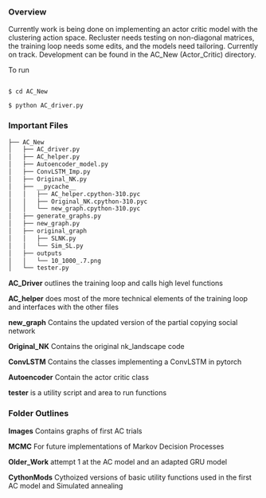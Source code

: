 ### Overview  

Currently work is being done on implementing an actor critic model with the clustering action space. Recluster needs testing on non-diagonal matrices, the training loop needs some edits, and the models need tailoring. Currently on track. Development can be found in the AC_New (Actor_Critic) directory.  


To run 

``` 

$ cd AC_New 

$ python AC_driver.py 

``` 
### Important Files 

```bash
├── AC_New
│   ├── AC_driver.py
│   ├── AC_helper.py
│   ├── Autoencoder_model.py
│   ├── ConvLSTM_Imp.py
│   ├── Original_NK.py
│   ├── __pycache__
│   │   ├── AC_helper.cpython-310.pyc
│   │   ├── Original_NK.cpython-310.pyc
│   │   └── new_graph.cpython-310.pyc
│   ├── generate_graphs.py
│   ├── new_graph.py
│   ├── original_graph
│   │   ├── SLNK.py
│   │   └── Sim_SL.py
│   ├── outputs
│   │   └── 10_1000_.7.png
│   └── tester.py

```
**AC_Driver** outlines the training loop and calls high level functions 

**AC_helper** does most of the more technical elements of the training loop and interfaces with the other files   

**new_graph** Contains the updated version of the partial copying social network 

**Original_NK** Contains the original nk_landscape code 

**ConvLSTM** Contains the classes implementing a ConvLSTM in pytorch 

**Autoencoder** Contain the actor critic class 

**tester** is a utility script and area to run functions 


### Folder Outlines 
**Images** Contains graphs of first AC trials 

**MCMC** For future implementations of Markov Decision Processes 

**Older_Work** attempt 1 at the AC model and an adapted GRU model   

**CythonMods** Cythoized versions of basic utility functions used in the first AC model and Simulated annealing 